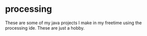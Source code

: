 # processing
These are some of my java projects I make in my freetime using the processing ide. These are just a hobby.

